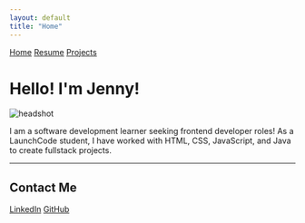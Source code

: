 ```yaml
---
layout: default
title: "Home"
---
```


[Home](index.md)
[Resume](resume.md)
[Projects](projects.md)

# Hello! I'm Jenny!

![headshot](assets/park_headshot.JPG)

I am a software development learner seeking frontend developer roles!
As a LaunchCode student, I have worked with HTML, CSS, JavaScript, and Java to create fullstack projects.

---

## Contact Me

[LinkedIn](https://www.linkedin.com/in/jenniferoleary2004)
[GitHub](https://github.com/jennyoleary87)
